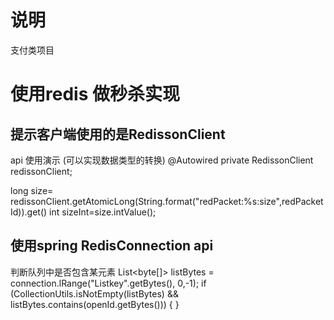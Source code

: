 # 说明
支付类项目

# 使用redis 做秒杀实现
## 提示客户端使用的是RedissonClient 
api 使用演示 (可以实现数据类型的转换)
@Autowired
private RedissonClient redissonClient;

long size= redissonClient.getAtomicLong(String.format("redPacket:%s:size",redPacketId)).get()
int sizeInt=size.intValue();


## 使用spring RedisConnection api
判断队列中是否包含某元素
List<byte[]> listBytes = connection.lRange("Listkey".getBytes(), 0,-1);
  if (CollectionUtils.isNotEmpty(listBytes)
        && listBytes.contains(openId.getBytes())) {
        }

